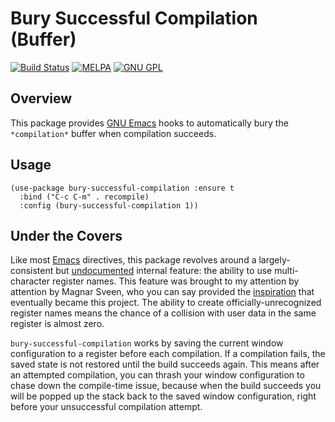 # Bury Successful Compilation (Buffer)

[![Build Status](https://travis-ci.org/EricCrosson/bury-successful-compilation.svg?branch=master)](https://travis-ci.org/EricCrosson/bury-successful-compilation) [![MELPA](http://melpa.org/packages/bury-successful-compilation-badge.svg)](http://melpa.org/#/bury-successful-compilation) [![GNU GPL](http://img.shields.io/:license-gpl3-blue.svg)](http://www.gnu.org/licenses/gpl-3.0.html)

## Overview

This package provides [GNU Emacs] hooks to automatically bury the
`*compilation*` buffer when compilation succeeds.

## Usage

```
(use-package bury-successful-compilation :ensure t
  :bind ("C-c C-m" . recompile)
  :config (bury-successful-compilation 1))
```

## Under the Covers

Like most [Emacs] directives, this package revolves around a
largely-consistent but [undocumented] internal feature: the ability to
use multi-character register names. This feature was brought to my
attention by attention by Magnar Sveen, who you can say provided the
[inspiration] that eventually became this project. The ability to
create officially-unrecognized register names means the chance of a
collision with user data in the same register is almost zero.

`bury-successful-compilation` works by saving the current window
configuration to a register before each compilation. If a compilation
fails, the saved state is not restored until the build succeeds
again. This means after an attempted compilation, you can thrash your
window configuration to chase down the compile-time issue, because
when the build succeeds you will be popped up the stack back to the
saved window configuration, right before your unsuccessful compilation
attempt.

[Emacs]: https://www.gnu.org/software/emacs/
[GNU Emacs]: https://www.gnu.org/software/emacs/
[undocumented]: https://www.emacswiki.org/emacs/WindowsAndRegisters
[inspiration]: http://whattheemacsd.com/setup-magit.el-01.html
